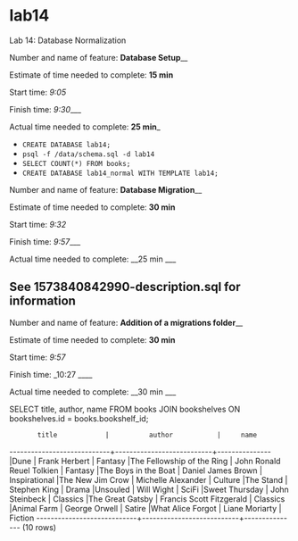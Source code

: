 # lab14
Lab 14: Database Normalization

Number and name of feature: ____Database Setup______

Estimate of time needed to complete: __15 min__

Start time: _9:05_

Finish time: _9:30____

Actual time needed to complete: __25 min___

- `CREATE DATABASE lab14;`
- `psql -f /data/schema.sql -d lab14`
- `SELECT COUNT(*) FROM books;`
- `CREATE DATABASE lab14_normal WITH TEMPLATE lab14;`

Number and name of feature: ____Database Migration______

Estimate of time needed to complete: __30 min__

Start time: _9:32_

Finish time: _9:57____

Actual time needed to complete: __25 min ___

## See 1573840842990-description.sql for information

Number and name of feature: ____Addition of a migrations folder______

Estimate of time needed to complete: __30 min__

Start time: _9:57_

Finish time: _10:27 ____

Actual time needed to complete: __30 min ___


SELECT title, author, name FROM books JOIN bookshelves ON bookshelves.id = books.bookshelf_id;

           title            |          author           |     name      
----------------------------+---------------------------+---------------
|Dune                       | Frank Herbert             | Fantasy
|The Fellowship of the Ring | John Ronald Reuel Tolkien | Fantasy
|The Boys in the Boat       | Daniel James Brown        | Inspirational
|The New Jim Crow           | Michelle Alexander        | Culture
|The Stand                  | Stephen King              | Drama
|Unsouled                   | Will Wight                | SciFi
|Sweet Thursday             | John Steinbeck            | Classics
|The Great Gatsby           | Francis Scott Fitzgerald  | Classics
|Animal Farm                | George Orwell             | Satire
|What Alice Forgot          | Liane Moriarty            | Fiction
----------------------------+---------------------------+---------------
(10 rows)

